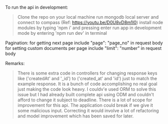 To run the api in development:
> Clone the repo on your local machine
> run mongodb local server and connect to compass (Ref: https://youtu.be/D0U8vD8m1I0)
> install node modules by typing 'npm i' and pressing enter
> run app in development mode by entering 'npm run dev' in terminal


Pagination:
for getting next page include  "page": "page_no" in request body
for setting custom documents per page include  "limit": "number" in request body

Remarks:
> There is some extra code in controllers for changing response keys like ('createdAt' and '_id') to ('created_at' and 'id') just to match the example response. It is a bunch of code accomplishing no real goal just making the code look heavy. I couldv'e used ORM to solve this issue but I had already built complete api using ODM and couldn't afford to change it subject to deadline.
> There is a lot of scope for improvement for this api. The application could break if we give it some malicious input. Correcting it would involve a lot of refactoring and model improvement which has been saved for later.